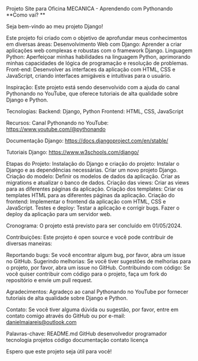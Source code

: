 Projeto Site para Oficina MECANICA - Aprendendo com Pythonando
**Como vai? **

Seja bem-vindo ao meu projeto Django!


Este projeto foi criado com o objetivo de aprofundar meus conhecimentos em diversas áreas:
Desenvolvimento Web com Django: Aprender a criar aplicações web complexas e robustas com o framework Django.
Linguagem Python: Aperfeiçoar minhas habilidades na linguagem Python, aprimorando minhas capacidades de lógica de programação e resolução de problemas.
Front-end: Desenvolver as interfaces da aplicação com HTML, CSS e JavaScript, criando interfaces amigáveis e intuitivas para o usuário.

Inspiração:
Este projeto está sendo desenvolvido com a ajuda do canal Pythonando no YouTube, que oferece tutoriais de alta qualidade sobre Django e Python.

Tecnologias:
Backend: Django, Python
Frontend: HTML, CSS, JavaScript

Recursos:
Canal Pythonando no YouTube: https://www.youtube.com/@pythonando

Documentação Django: https://docs.djangoproject.com/en/stable/

Tutoriais Django: https://www.w3schools.com/django/

Etapas do Projeto:
Instalação do Django e criação do projeto:
Instalar o Django e as dependências necessárias.
Criar um novo projeto Django.
Criação do modelo:
Definir os modelos de dados da aplicação.
Criar as migrations e atualizar o banco de dados.
Criação das views:
Criar as views para as diferentes páginas da aplicação.
Criação dos templates:
Criar os templates HTML para as diferentes páginas da aplicação.
Criação do frontend:
Implementar o frontend da aplicação com HTML, CSS e JavaScript.
Testes e deploy:
Testar a aplicação e corrigir bugs.
Fazer o deploy da aplicação para um servidor web.

Cronograma:
O projeto está previsto para ser concluído em 01/05/2024.

Contribuições:
Este projeto é open source e você pode contribuir de diversas maneiras:

Reportando bugs: Se você encontrar algum bug, por favor, abra um issue no GitHub.
Sugerindo melhorias: Se você tiver sugestões de melhorias para o projeto, por favor, abra um issue no GitHub.
Contribuindo com código: Se você quiser contribuir com código para o projeto, faça um fork do repositório e envie um pull request.

Agradecimentos:
Agradeço ao canal Pythonando no YouTube por fornecer tutoriais de alta qualidade sobre Django e Python.

Contato:
Se você tiver alguma dúvida ou sugestão, por favor, entre em contato comigo através do GitHub ou por e-mail: danielmaiareis@outlook.com

Palavras-chave:
README.md
GitHub
desenvolvedor
programador
tecnologia
projetos
código
documentação
contato
licença

Espero que este projeto seja útil para você!
